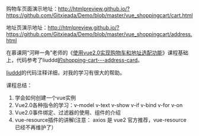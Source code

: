 购物车页面演示地址：http://htmlpreview.github.io/?https://github.com/Gitxieada/Demo/blob/master/vue_shoppingcart/cart.html

地址页演示地址：http://htmlpreview.github.io/?https://github.com/Gitxieada/Demo/blob/master/vue_shoppingcart/address.html


在慕课网“河畔一角”老师的《[使用vue2.0实现购物车和地址选配功能](https://www.imooc.com/learn/796)》课程基础上，代码参考了liuddd[的](https://github.com/liuddd)[shopping-cart---address-card](https://github.com/liuddd/shopping-cart---address-card)。

 [liuddd](https://github.com/liuddd)的代码注释详细，对我的学习有很大的帮助。



课程总结：

1. 学会如何创建一个vue实例
2. Vue2.0各种指令的学习：v-model v-text v-show v-if v-bind v-for v-on
3. Vue2.0事件绑定、过滤器的使用、组件的介绍
4. vue-resource插件的讲解(注意： axios 是 vue2 官方推荐，vue-resource 已经不再维护了）
